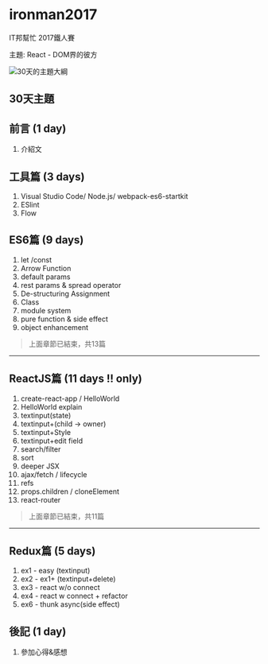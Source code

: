 # ironman2017

IT邦幫忙 2017鐵人賽

主題: React - DOM界的彼方

![30天的主題大綱](https://github.com/eyesofkids/ironman2017/blob/master/day01_intro/asset/toc.png?raw=true)

## 30天主題

## 前言 (1 day)

1. 介紹文

## 工具篇 (3 days)

1. Visual Studio Code/ Node.js/ webpack-es6-startkit
2. ESlint
3. Flow

## ES6篇 (9 days)

1. let /const
2. Arrow Function
3. default params
4. rest params & spread operator
5. De-structuring Assignment
6. Class
7. module system
8. pure function & side effect
9. object enhancement

> 上面章節已結束，共13篇

---

## ReactJS篇 (11 days !! only)

1. create-react-app / HelloWorld
2. HelloWorld explain
3. textinput(state)
4. textinput+(child -> owner)
5. textinput+Style
6. textinput+edit field
7. search/filter
8. sort
9. deeper JSX
10. ajax/fetch / lifecycle
11. refs
12. props.children / cloneElement
13. react-router

> 上面章節已結束，共11篇

---

## Redux篇 (5 days)

1. ex1 - easy (textinput)
2. ex2 - ex1+ (textinput+delete)
3. ex3 - react w/o connect
4. ex4 - react w connect + refactor
5. ex6 - thunk async(side effect)

## 後記 (1 day)

1. 參加心得&感想
